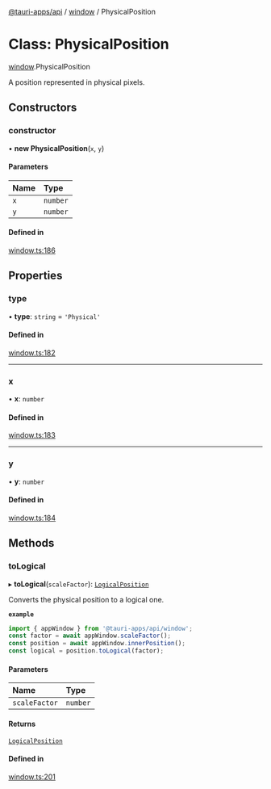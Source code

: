 [@tauri-apps/api](../README.md) / [window](../modules/window.md) / PhysicalPosition

# Class: PhysicalPosition

[window](../modules/window.md).PhysicalPosition

A position represented in physical pixels.

## Constructors

### constructor

• **new PhysicalPosition**(`x`, `y`)

#### Parameters

| Name | Type |
| :------ | :------ |
| `x` | `number` |
| `y` | `number` |

#### Defined in

[window.ts:186](https://github.com/tauri-apps/tauri/blob/dc432ef/tooling/api/src/window.ts#L186)

## Properties

### type

• **type**: `string` = `'Physical'`

#### Defined in

[window.ts:182](https://github.com/tauri-apps/tauri/blob/dc432ef/tooling/api/src/window.ts#L182)

___

### x

• **x**: `number`

#### Defined in

[window.ts:183](https://github.com/tauri-apps/tauri/blob/dc432ef/tooling/api/src/window.ts#L183)

___

### y

• **y**: `number`

#### Defined in

[window.ts:184](https://github.com/tauri-apps/tauri/blob/dc432ef/tooling/api/src/window.ts#L184)

## Methods

### toLogical

▸ **toLogical**(`scaleFactor`): [`LogicalPosition`](window.LogicalPosition.md)

Converts the physical position to a logical one.

**`example`**
```typescript
import { appWindow } from '@tauri-apps/api/window';
const factor = await appWindow.scaleFactor();
const position = await appWindow.innerPosition();
const logical = position.toLogical(factor);
```

#### Parameters

| Name | Type |
| :------ | :------ |
| `scaleFactor` | `number` |

#### Returns

[`LogicalPosition`](window.LogicalPosition.md)

#### Defined in

[window.ts:201](https://github.com/tauri-apps/tauri/blob/dc432ef/tooling/api/src/window.ts#L201)
